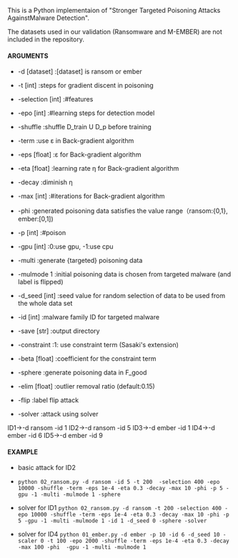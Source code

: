 This is a Python implementaion of "Stronger Targeted Poisoning Attacks AgainstMalware Detection".

The datasets used in our validation (Ransomware and M-EMBER) are not included in the repository. 





#### ARGUMENTS

* -d [dataset]     :[dataset] is ransom or ember

* -t [int]         :steps for gradient discent in poisoning 

* -selection [int] :#features

* -epo [int]       :#learning steps for detection model

* -shuffle         :shuffle D_train U D_p before training

* -term            :use ε in Back-gradient algorithm

* -eps [float]     :ε for Back-gradient algorithm

* -eta [float]     :learning rate η for Back-gradient algorithm

* -decay           :diminish η

* -max [int]       :#iterations for Back-gradient algorithm

* -phi             :generated poisoning data satisfies the value range（ransom:{0,1}, ember:[0,1])

* -p [int]         :#poison

* -gpu [int]       :0:use gpu, -1:use cpu

* -multi           :generate {targeted} poisoning data

* -mulmode 1       :initial poisoning data is chosen from targeted malware (and label is flipped)

* -d_seed [int]    :seed value for random selection of data to be used from the whole data set

* -id [int]        :malware family ID for targeted malware

* -save [str]      :output directory

* -constraint      :1: use constraint term (Sasaki's extension)

* -beta [float]    :coefficient for the constraint term 

* -sphere          :generate poisoning data in F_good

* -elim [float]    :outlier removal ratio (default:0.15)

* -flip            :label flip attack

* -solver          :attack using solver

ID1→-d ransom -id 1
ID2→-d ransom -id 5
ID3→-d ember -id 1
ID4→-d ember -id 6
ID5→-d ember -id 9



#### EXAMPLE

* basic attack for ID2

* ```python 02_ransom.py -d ransom -id 5 -t 200  -selection 400 -epo 10000 -shuffle -term -eps 1e-4 -eta 0.3 -decay -max 10 -phi -p 5 -gpu -1 -multi -mulmode 1 -sphere```

  

* solver for ID1
```python 02_ransom.py -d ransom -t 200 -selection 400 -epo 10000 -shuffle -term -eps 1e-4 -eta 0.3 -decay -max 10 -phi -p 5 -gpu -1 -multi -mulmode 1 -id 1 -d_seed 0 -sphere -solver```

* solver for ID4
```python 01_ember.py -d ember -p 10 -id 6 -d_seed 10 -scaler 0 -t 100 -epo 2000 -shuffle -term -eps 1e-4 -eta 0.3 -decay -max 100 -phi  -gpu -1 -multi -mulmode 1```

